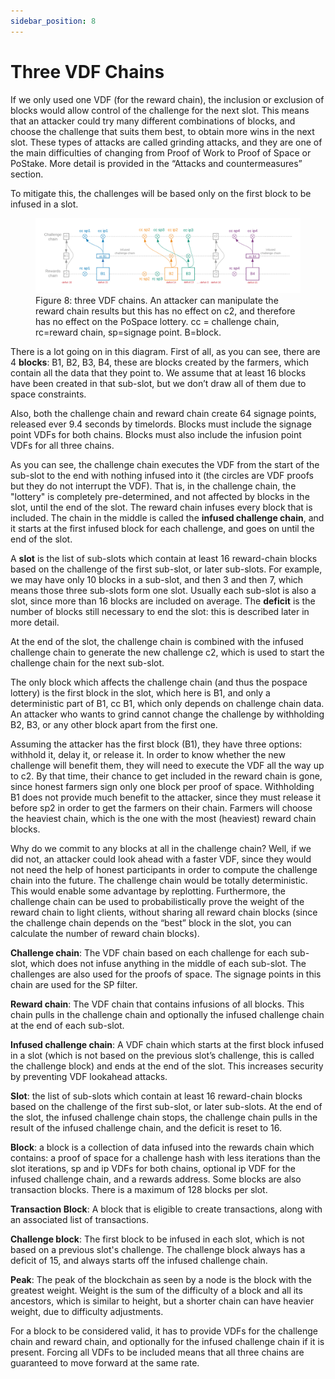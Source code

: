 ```yaml
---
sidebar_position: 8
---
```


# Three VDF Chains
If we only used one VDF (for the reward chain), the inclusion or exclusion of blocks would allow control of the challenge for the next slot.
This means that an attacker could try many different combinations of blocks, and choose the challenge that suits them best, to obtain more wins in the next slot.
These types of attacks are called grinding attacks, and they are one of the main difficulties of changing from Proof of Work to Proof of Space or PoStake.
More detail is provided in the “Attacks and countermeasures” section. 

To mitigate this, the challenges will be based only on the first block to be infused in a slot.

<figure>
<img src="/img/multiple_chains.png" alt="drawing"/>
<figcaption>
Figure 8: three VDF chains. An attacker can manipulate the reward chain results but this has no effect on c2, and therefore has no effect on the PoSpace lottery. cc = challenge chain, rc=reward chain, sp=signage point. B=block.
</figcaption>
</figure>


There is a lot going on in this diagram. First of all, as you can see, there are 4 **blocks**: B1, B2, B3, B4, these are blocks created by the farmers, which contain all the data that they point to.
We assume that at least 16 blocks have been created in that sub-slot, but we don’t draw all of them due to space constraints.

Also, both the challenge chain and reward chain create 64 signage points, released ever 9.4 seconds by timelords.
Blocks must include the signage point VDFs for both chains. Blocks must also include the infusion point VDFs for all three chains. 

As you can see, the challenge chain executes the VDF from the start of the sub-slot to the end with nothing infused into it (the circles are VDF proofs but they do not interrupt the VDF).
That is, in the challenge chain, the "lottery" is completely pre-determined, and not affected by blocks in the slot, until the end of the slot.
The reward chain infuses every block that is included. 
The chain in the middle is called the **infused challenge chain**, and it starts at the first infused block for each challenge, and goes on until the end of the slot. 

A **slot** is the list of sub-slots which contain at least 16 reward-chain blocks based on the challenge of the first sub-slot, or later sub-slots.
For example, we may have only 10 blocks in a sub-slot, and then 3 and then 7, which means those three sub-slots form one slot. Usually each sub-slot is also a slot, since more than 16 blocks are included on average. The **deficit** is the number of blocks still necessary to end the slot: this is described later in more detail.

At the end of the slot, the challenge chain is combined with the infused challenge chain to generate the new challenge c2, which is used to start the challenge chain for the next sub-slot. 

The only block which affects the challenge chain (and thus the pospace lottery) is the first block in the slot, which here is B1, and only a deterministic part of B1, cc B1, which only depends on challenge chain data.
An attacker who wants to grind cannot change the challenge by withholding B2, B3, or any other block apart from the first one. 

Assuming the attacker has the first block (B1), they have three options: withhold it, delay it, or release it. In order to know whether the new challenge will benefit them, they will need to execute the VDF all the way up to c2. By that time, their chance to get included in the reward chain is gone, since honest farmers sign only one block per proof of space. Withholding B1 does not provide much benefit to the attacker, since they must release it before sp2 in order to get the farmers on their chain. Farmers will choose the heaviest chain, which is the one with the most (heaviest) reward chain blocks.

Why do we commit to any blocks at all in the challenge chain? Well, if we did not, an attacker could look ahead with a faster VDF, since they would not need the help of honest participants in order to compute the challenge chain into the future. The challenge chain would be totally deterministic. This would enable some advantage by replotting. Furthermore, the challenge chain can be used to probabilistically prove the weight of the reward chain to light clients, without sharing all reward chain blocks (since the challenge chain depends on the “best” block in the slot, you can calculate the number of reward chain blocks).

**Challenge chain**: The VDF chain based on each challenge for each sub-slot, which does not infuse anything in the middle of each sub-slot. The challenges are also used for the proofs of space. The signage points in this chain are used for the SP filter.

**Reward chain**: The VDF chain that contains infusions of all blocks. This chain pulls in the challenge chain and optionally the infused challenge chain at the end of each sub-slot.

**Infused challenge chain**: A VDF chain which starts at the first block infused in a slot (which is not based on the previous slot’s challenge, this is called the challenge block) and ends at the end of the slot. 
This increases security by preventing VDF lookahead attacks.

**Slot**: the list of sub-slots which contain at least 16 reward-chain blocks based on the challenge of the first sub-slot, or later sub-slots. At the end of the slot, the infused challenge chain stops, the challenge chain pulls in the result of the infused challenge chain, and the deficit is reset to 16.

**Block**: a block is a collection of data infused into the rewards chain which contains: a proof of space for a challenge hash with less iterations than the slot iterations, sp and ip VDFs for both chains, optional ip VDF for the infused challenge chain, and a rewards address. Some blocks are also transaction blocks. There is a maximum of 128 blocks per slot.

**Transaction Block**: A block that is eligible to create transactions, along with an associated list of transactions.

**Challenge block**: The first block to be infused in each slot, which is not based on a previous slot's challenge. The challenge block always has a deficit of 15, and always starts off the infused challenge chain. 

**Peak**: The peak of the blockchain as seen by a node is the block with the greatest weight. Weight is the sum of the difficulty of a block and all its ancestors, which is similar to height, but a shorter chain can have heavier weight, due to difficulty adjustments.

For a block to be considered valid, it has to provide VDFs for the challenge chain and reward chain, and optionally for the infused challenge chain if it is present. Forcing all VDFs to be included means that all three chains are guaranteed to move forward at the same rate.
